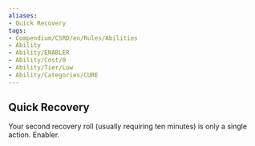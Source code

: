 ```yaml
---
aliases:
- Quick Recovery
tags:
- Compendium/CSRD/en/Rules/Abilities
- Ability
- Ability/ENABLER
- Ability/Cost/0
- Ability/Tier/Low
- Ability/Categories/CURE
---
```


  
## Quick Recovery  
Your second recovery roll (usually requiring ten minutes) is only a single action. Enabler. 